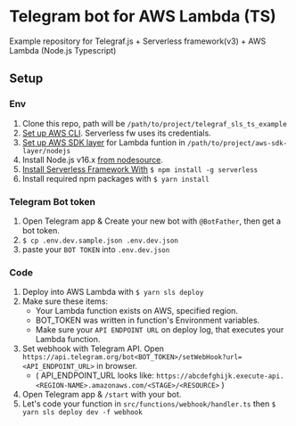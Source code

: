 # Telegram bot for AWS Lambda (TS)

Example repository for Telegraf.js + Serverless framework(v3) + AWS Lambda (Node.js Typescript)

## Setup

### Env

1. Clone this repo, path will be `/path/to/project/telegraf_sls_ts_example`
1. [Set up AWS CLI](https://docs.aws.amazon.com/ja_jp/cli/latest/userguide/getting-started-install.html). Serverless fw uses its credentials.
1. [Set up AWS SDK layer](https://aws.amazon.com/jp/premiumsupport/knowledge-center/lambda-layer-aws-sdk-latest-version/) for Lambda funtion in `/path/to/project/aws-sdk-layer/nodejs`
1. Install Node.js v16.x [from nodesource](https://github.com/nodesource/distributions).
1. [Install Serverless Framework With](https://www.serverless.com/framework/docs/getting-started) `$ npm install -g serverless`
1. Install required npm packages with `$ yarn install`


### Telegram Bot token

1. Open Telegram app & Create your new bot with `@BotFather`, then get a bot token.
1. `$ cp .env.dev.sample.json .env.dev.json`
1. paste your `BOT TOKEN` into `.env.dev.json`


### Code

1. Deploy into AWS Lambda with `$ yarn sls deploy`
1. Make sure these items:
   - Your Lambda function exists on AWS, specified region.
   - BOT_TOKEN was written in function's Environment variables.
   - Make sure your `API ENDPOINT URL` on deploy log, that executes your Lambda function.
1. Set webhook with Telegram API. Open `https://api.telegram.org/bot<BOT_TOKEN>/setWebHook?url=<API_ENDPOINT_URL>` in browser.
   - ( API_ENDPOINT_URL looks like: `https://abcdefghijk.execute-api.<REGION-NAME>.amazonaws.com/<STAGE>/<RESOURCE>` )
1. Open Telegram app & `/start` with your bot.
1. Let's code your function in `src/functions/webhook/handler.ts` then `$ yarn sls deploy dev -f webhook`


